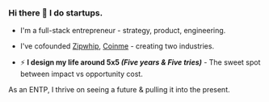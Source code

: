 ### Hi there 👋 I do startups.

 - I'm a full-stack entrepreneur - strategy, product, engineering.
 
 - I've cofounded [Zipwhip](https://www.zipwhip.com), [Coinme](https://www.coinme.com) - creating two industries.

 - ⚡ **I design my life around 5x5 _(Five years & Five tries)_** - The sweet spot between impact vs opportunity cost.

As an ENTP, I thrive on seeing a future & pulling it into the present.
 
<!--
**msmyers/msmyers** is a ✨ _special_ ✨ repository because its `README.md` (this file) appears on your GitHub profile.

Here are some ideas to get you started:

- 🔭 I’m currently working on ...
- 🌱 I’m currently learning ...
- 👯 I’m looking to collaborate on ...
- 🤔 I’m looking for help with ...
- 💬 Ask me about ...
- 📫 How to reach me: ...
- 😄 Pronouns: ...

-->
